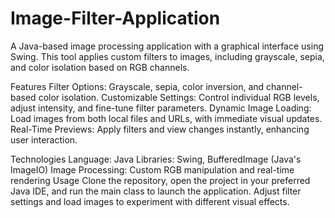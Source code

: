 # Image-Filter-Application
A Java-based image processing application with a graphical interface using Swing. This tool applies custom filters to images, including grayscale, sepia, and color isolation based on RGB channels.

Features
Filter Options: Grayscale, sepia, color inversion, and channel-based color isolation.
Customizable Settings: Control individual RGB levels, adjust intensity, and fine-tune filter parameters.
Dynamic Image Loading: Load images from both local files and URLs, with immediate visual updates.
Real-Time Previews: Apply filters and view changes instantly, enhancing user interaction.

Technologies
Language: Java
Libraries: Swing, BufferedImage (Java's ImageIO)
Image Processing: Custom RGB manipulation and real-time rendering
Usage
Clone the repository, open the project in your preferred Java IDE, and run the main class to launch the application. Adjust filter settings and load images to experiment with different visual effects.
